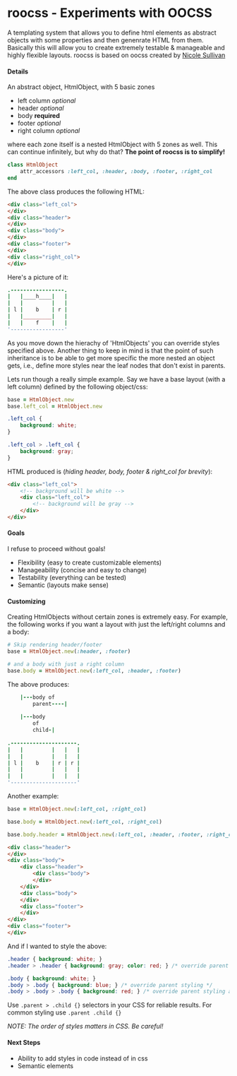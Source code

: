 roocss - Experiments with OOCSS
===============================
A templating system that allows you to define html elements as abstract objects with some properties and then genenrate HTML from them. Basically this
will allow you to create extremely testable & manageable and highly flexible layouts. roocss is based on oocss created by [Nicole Sullivan](https://github.com/stubbornella/oocss)

#### Details

An abstract object, HtmlObject, with 5 basic zones

- left column *optional*
- header *optional*
- body **required**
- footer *optional*
- right column *optional*

where each zone itself is a nested HtmlObject with 5 zones as well. This can continue infinitely, but why do that? **The point of roocss is to simplify!**

```ruby
class HtmlObject
    attr_accessors :left_col, :header, :body, :footer, :right_col
end
```

The above class produces the following HTML:

```html
<div class="left_col">
</div>
<div class="header">
</div>
<div class="body">
</div>
<div class="footer">
</div>
<div class="right_col">
</div>
```

Here's a picture of it:

```ruby
.-----------------.
|   |____h____|   |
|   |         |   |
| l |    b    | r |
|   |_________|   |
|   |    f    |   |
'-----------------'
```

As you move down the hierachy of 'HtmlObjects' you can override styles specified above. Another thing to keep in mind is that the point of such 
inheritance is to be able to get more specific the more nested an object gets, i.e., define more styles near the leaf nodes that don't exist in parents.

Lets run though a really simple example. Say we have a base layout (with a left column) defined by the following object/css:

```ruby
base = HtmlObject.new
base.left_col = HtmlObject.new
```

```css
.left_col {
    background: white;
}

.left_col > .left_col {
    background: gray;
}
```

HTML produced is (*hiding header, body, footer & right_col for brevity*):

```html
<div class="left_col">
    <!-- background will be white -->
    <div class="left_col">
        <!-- background will be gray -->
    </div>
</div>
```

#### Goals

I refuse to proceed without goals!

- Flexibility (easy to create customizable elements)
- Manageability (concise and easy to change)
- Testability (everything can be tested)
- Semantic (layouts make sense)

#### Customizing

Creating HtmlObjects without certain zones is extremely easy. For example, the following works if you want a layout with just the left/right columns and a body:

```ruby
# Skip rendering header/footer
base = HtmlObject.new(:header, :footer)

# and a body with just a right column
base.body = HtmlObject.new(:left_col, :header, :footer)
```

The above produces:

```ruby
    |---body of
        parent----|
        
    |---body
        of
        child-|
    
.---------------------.
|   |         |   |   |
|   |         |   |   |
| l |    b    | r | r |
|   |         |   |   |
|   |         |   |   |
'---------------------'
```

Another example:

```ruby
base = HtmlObject.new(:left_col, :right_col)

base.body = HtmlObject.new(:left_col, :right_col)

base.body.header = HtmlObject.new(:left_col, :header, :footer, :right_col)
```

```html
<div class="header">
</div>
<div class="body">
    <div class="header">
        <div class="body">
        </div>
    </div>
    <div class="body">
    </div>
    <div class="footer">
    </div>
</div>
<div class="footer">
</div>
```

And if I wanted to style the above:

```css
.header { background: white; }
.header > .header { background: gray; color: red; } /* override parent styling + add specific style */

.body { background: white; }
.body > .body { background: blue; } /* override parent styling */
.body > .body > .body { background: red; } /* override parent styling again */
```

Use `.parent > .child {}` selectors in your CSS for reliable results. For common styling use `.parent .child {}`

*NOTE: The order of styles matters in CSS. Be careful!*

#### Next Steps

- Ability to add styles in code instead of in css
- Semantic elements